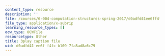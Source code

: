 ```yaml
---
content_type: resource
description: ''
file: /courses/6-004-computation-structures-spring-2017/d0adfd41ee6ff4fcb1097fa8ad8a6c79_RbJV-g9Lob8.srt
file_type: application/x-subrip
learning_resource_types: []
ocw_type: OCWFile
resourcetype: Other
title: 3play caption file
uid: d0adfd41-ee6f-f4fc-b109-7fa8ad8a6c79
---
```

